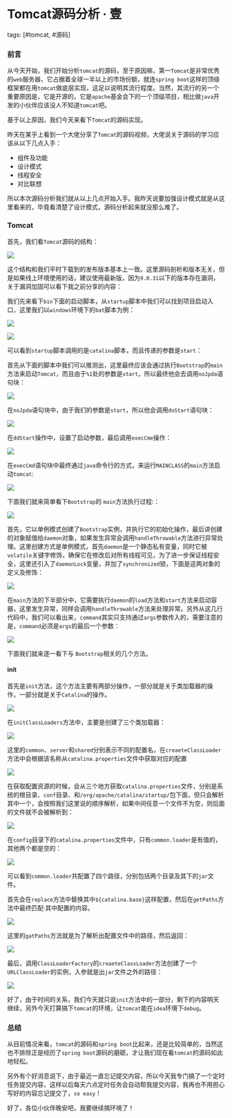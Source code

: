 # Tomcat源码分析 · 壹

tags: [#tomcat, #源码]

### 前言

从今天开始，我们开始分析`tomcat`的源码，至于原因嘛，第一`Tomcat`是非常优秀的`web`服务器，它占据着全球一半以上的市场份额，就连`spring boot`这样的顶级框架都在用`tomcat`做底层实现，这足以说明其流行程度。当然，其流行的另一个重要原因是，它是开源的，它是`apache`基金会下的一个顶级项目，相比做`java`开发的小伙伴应该没人不知道`tomcat`吧。

基于以上原因，我们今天来看下`Tomcat`的源码实现。

昨天在某乎上看到一个大佬分享了`Tomcat`的源码视频，大佬说关于源码的学习应该从以下几点入手：

- 组件及功能
- 设计模式
- 线程安全
- 对比联想

所以本次源码分析我们就从以上几点开始入手。我昨天说要加强设计模式就是从这里看来的，毕竟看清楚了设计模式，源码分析起来就没那么难了。

### Tomcat

首先，我们看`Tomcat`源码的结构：

![](https://gitee.com/sysker/picBed/raw/master/blog/20210926085107.png)

这个结构和我们平时下载到的发布版本基本上一致。这里源码剖析和版本无关，但是如果线上环境使用的话，建议使用最新版，因为`9.0.31`以下的版本存在漏洞，关于漏洞加固可以看下我之前分享的内容：





我们先来看下`bin`下面的启动脚本，从`startup`脚本中我们可以找到项目启动入口，这里我们以`windows`环境下的`bat`脚本为例：

![](https://gitee.com/sysker/picBed/raw/master/images/20210926131145.png)

![](https://gitee.com/sysker/picBed/raw/master/images/20210926132445.png)

可以看到`startup`脚本调用的是`catalina`脚本，而且传递的参数是`start`：

首先从下面的脚本中我们可以推测出，这里最终应该会通过执行`Bootstrap`的`main`方法来启动`Tomcat`，而且由于`%1`处的参数是`start`，所以最终他会去调用`noJpda`语句块：

![](https://gitee.com/sysker/picBed/raw/master/images/20210926134054.png)

在`noJpda`语句块中，由于我们的参数是`start`，所以他会调用`doStart`语句块：

![](https://gitee.com/sysker/picBed/raw/master/images/20210926132544.png)

在`ddStart`操作中，设置了启动参数，最后调用`execCme`操作：

![](https://gitee.com/sysker/picBed/raw/master/images/20210926132628.png)

在`execCmd`语句块中最终通过`java`命令行的方式，来运行`MAINCLASS`的`main`方法启动`tomcat`:

![](https://gitee.com/sysker/picBed/raw/master/images/20210926134658.png)

下面我们就来简单看下`Bootstrap`的 `main`方法执行过程:：

![](https://gitee.com/sysker/picBed/raw/master/blog/20210927082820.png)

首先，它以单例模式创建了`Bootstrap`实例，并执行它的初始化操作，最后讲创建的对象赋值给`daemon`对象，如果发生异常会调用`handleThrowable`方法进行异常处理。这里创建方式是单例模式，首先`daemon`是一个静态私有变量，同时它被`volatile`关键字修饰，确保它在修改后对所有线程可见，为了进一步保证线程安全，这里还引入了`daemonLock`变量，并加了`synchronized`锁，下面是这两对象的定义及修饰：

![](https://gitee.com/sysker/picBed/raw/master/blog/20210927083045.png)

在`main`方法的下半部分中，它需要执行`daemon`的`load`方法和`start`方法来启动容器，这里发生异常，同样会调用`handleThrowable`方法来处理异常。另外从这几行代码中，我们可以看出来，`command`其实只支持通过`args`参数传入的，需要注意的是，`command`必须是`args`的最后一个参数：

![](https://gitee.com/sysker/picBed/raw/master/blog/20210927084215.png)

下面我们就来逐一看下与 `Bootstrap`相关的几个方法。

#### init

首先是`init`方法，这个方法主要有两部分操作，一部分就是关于类加载器的操作，一部分就是关于`Catalina`的操作。

![](https://gitee.com/sysker/picBed/raw/master/blog/20210927085524.png)

在`initClassLoaders`方法中，主要是创建了三个类加载器：

![](https://gitee.com/sysker/picBed/raw/master/images/20210927131123.png)

这里的`common`、`server`和`shared`分别表示不同的配置名，在`creaeteClassLoader`方法中会根据该名称从`catalina.properties`文件中获取对应的配置

![](https://gitee.com/sysker/picBed/raw/master/images/20210927132336.png)

在获取配置资源的时候，会从三个地方获取`catalina.properties`文件，分别是系统的根目录、`conf`目录、和`/org/apache/catalina/startup/`包下面，但只会解析其中一个，会按照我们这里说的顺序解析，如果中间任意一个文件不为空，则后面的文件就不会被解析到：

![](https://gitee.com/sysker/picBed/raw/master/images/20210927133320.png)

在`config`目录下的`catalina.properties`文件中，只有`common.loader`是有值的，其他两个都是空的：

![](https://gitee.com/sysker/picBed/raw/master/images/20210927133529.png)

可以看到`common.loader`共配置了四个路径，分别包括两个目录及其下的`jar`文件。

首先会在`replace`方法中替换其中`${catalina.base}`这样配置，然后在`getPaths`方法中最终匹配·其中配置的内容。

![](https://gitee.com/sysker/picBed/raw/master/images/20210927134254.png)

这里的`gatPaths`方法就是为了解析出配置文件中的路径，然后返回：

![](https://gitee.com/sysker/picBed/raw/master/images/20210927134332.png)

最后，调用`ClassLoaderFactory`的`creaeteClassLoader`方法创建了一个`URLClassLoader`的实例，入参就是出`jar`文件之外的路径：

![](https://gitee.com/sysker/picBed/raw/master/blog/20210927220214.png)

好了，由于时间的关系，我们今天就只说`init`方法中的一部分，剩下的内容明天继续，另外今天打算搞下`tomcat`的环境，让`tomcat`能在`idea`环境下`debug`。

### 总结

从目前情况来看，`tomcat`的源码和`spring boot`比起来，还是比较简单的，当然这也不排除正是经历了`spring boot`源码的磨砺，才让我们现在看`tomcat`的源码如此地轻松。

另外有个好消息说下，由于最近一直忘记提交内容，所以今天我专门搞了一个定时任务提交内容，这样以后每天六点定时任务会自动帮我提交内容，我再也不用担心写好的内容忘记提交了，`so easy`！

好了，各位小伙伴晚安吧，我要继续搞环境了！

